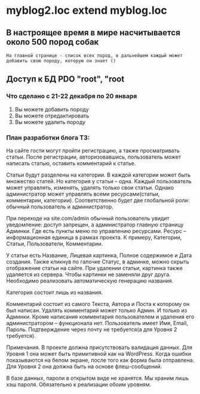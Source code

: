 # myblog2.loc extend myblog.loc

## В настроящее время в мире насчитывается около 500 пород собак 

```
На главной странице - список всех пород, в дальнейшем каждый может добавить свою породу, которую он знает ()
```

## Доступ к БД PDO "root", "root 
### Что сделано с 21-22 декабря по 20 января 
1. Вы можете добавить породу
2. Вы можете отредактировать 
3. Вы можете удалить породу
### План разработки блога ТЗ:
 
На сайте гости могут пройти регистрацию, а также просматривать статьи. После регистрации, авторизовавшись, пользователь может написать статью, оставить комментарий к статье.

Статьи будут разделены на категории. В каждой категории может быть множество статей. Но категория у статьи – одна. Каждый пользователь может управлять, изменять, удалять только свои статьи. Однако администратор может управлять всеми ресурсами(статьи, комментарии, категории). Соответственно будет две глобальной роли: обычный пользователь и администратор.

При переходе на site.com/admin обычный пользователь увидит уведомление: доступ запрещен, а администратор главную страницу Админки. Где есть пункты меню по управлению ресурсами. Ресурс – информационная единица в рамках проекта. К примеру, Категории, Статьи, Пользователи, Комментарии.

У статьи есть Название, Лицевая картинка, Полное содержимое и Дата создания. Также кликнув по галочке Статус, в админке, можно скрыть отображение статьи на сайте. При удалении статьи, картинка также удаляется из сервера. Чтобы картинки не заменяли друг друга. Необходимо реализовать автоматическую генерацию названия.

Категория состоит лишь из названия.

Комментарий состоит из самого Текста, Автора и Поста к которому он был написан. Удалять комментарий может только Админ. И только из Админки. Кроме написания комментария пользователем и удаления его администратором – функционала нет.
Пользователь имеет Имя, Email, Пароль. Подтверждение через почту не требуется(а для Уровня 2 требуется).

Примечания.
В проекте должна присутствовать валидация данных.
Для Уровня 1 она может быть примитивной как на WordPress. Когда ошибки показываются на белом экране, после того как форма была отправлена.
Для Уровня 2 она должна быть на основе флеш-сообщений.

В базе данных, пароли в открытом виде не хранятся. Мы храним лишь хэш пароля. Обязательно к реализации обоим уровням.

 
